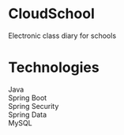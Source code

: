 # CloudSchool
Electronic class diary for schools 

# Technologies
Java <br>
Spring Boot <br>
Spring Security <br>
Spring Data <br>
MySQL <br>
